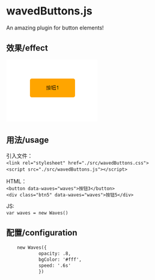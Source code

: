# wavedButtons.js
An amazing plugin for button elements!

## 效果/effect
![Image text](img/wave.gif)

## 用法/usage
引入文件：  
`<link rel="stylesheet" href="./src/wavedButtons.css">`    
`<script src="./src/wavedButtons.js"></script>`

HTML：  
`<button data-waves="waves">按钮3</button>`    
`<div class="btn5" data-waves="waves">按钮5</div>`

JS:  
`var waves = new Waves()`

## 配置/configuration
        new Waves({
                opacity: .8,
                bgColor: '#fff',
                speed: '.6s'
                }) 





